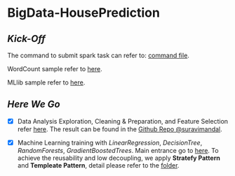 

# BigData-HousePrediction

## *Kick-Off*

The command to submit spark task can refer to: [command file](https://github.com/saLeox/BigData-HousePricePrediction/blob/main/src/main/resources/command.txt). 

WordCount sample refer to [here](https://github.com/saLeox/BigData-HousePricePrediction/blob/main/src/main/java/gof5/spark/WordCount.java).

MLlib sample refer to [here](https://github.com/saLeox/BigData-HousePricePrediction/blob/main/src/main/java/gof5/spark/MachineLearningApp.java).

## *Here We Go*

 - [x] Data Analysis Exploration, Cleaning & Preparation, and Feature
              Selection refer [here](https://nbviewer.jupyter.org/github/suravimandal/Team1_Data_Analytics/blob/master/Team1_Data-Pipeline.ipynb).  The result can be found in the [Github Repo @suravimandal](https://github.com/suravimandal/team1_big_data).

 - [x] Machine Learning training with *LinearRegression*, *DecisionTree*,  *RandomForests*, *GradientBoostedTrees*.  Main entrance go to [here](https://github.com/saLeox/BigData-HousePricePrediction/blob/main/src/main/java/gof5/spark/HousePricePredictML.java). To achieve the reusability and low decoupling, we apply **Stratefy Pattern** and **Templeate Pattern**, detail please refer to the [folder](https://github.com/saLeox/BigData-HousePricePrediction/tree/main/src/main/java/gof5/spark/regression/strategy).
